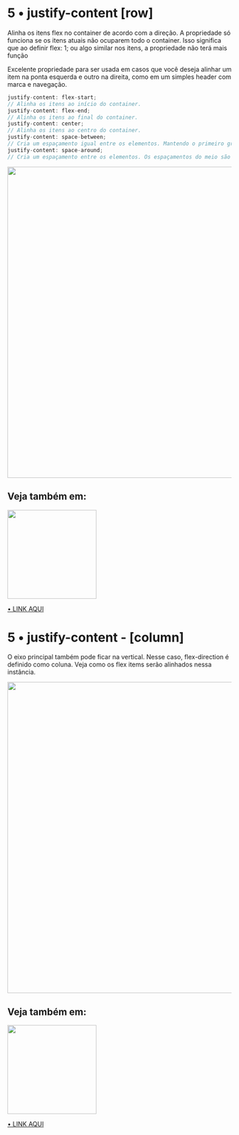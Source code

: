 # 5 • justify-content [row]

Alinha os itens flex no container de acordo com a direção. A propriedade só funciona se os itens atuais não ocuparem todo o container. Isso significa que ao definir flex: 1; ou algo similar nos itens, a propriedade não terá mais função

Excelente propriedade para ser usada em casos que você deseja alinhar um item na ponta esquerda e outro na direita, como em um simples header com marca e navegação.

```js
justify-content: flex-start;
// Alinha os itens ao início do container.
justify-content: flex-end;
// Alinha os itens ao final do container.
justify-content: center;
// Alinha os itens ao centro do container.
justify-content: space-between;
// Cria um espaçamento igual entre os elementos. Mantendo o primeiro grudado no início e o último no final.
justify-content: space-around;
// Cria um espaçamento entre os elementos. Os espaçamentos do meio são duas vezes maiores que o inicial e final.
```

<img width="700px" src="https://user-images.githubusercontent.com/57417305/81176516-a0381200-8f7b-11ea-8181-b9893ae69d9f.png" />

## Veja também em:
<img width="200px" src="https://user-images.githubusercontent.com/57417305/80937857-23573d80-8dad-11ea-8473-123454e87187.png"/>

[• LINK AQUI](https://codepen.io/Gohara/pen/bGVLeEz)

# 5 • justify-content - [column]

O eixo principal também pode ficar na vertical. Nesse caso, flex-direction é definido como coluna. Veja como os flex items serão alinhados nessa instância.

<img width="700px" src="https://user-images.githubusercontent.com/57417305/81215092-2e79bb80-8faf-11ea-811a-495d01734d19.png" />

## Veja também em:
<img width="200px" src="https://user-images.githubusercontent.com/57417305/80937857-23573d80-8dad-11ea-8473-123454e87187.png"/>

[• LINK AQUI](https://codepen.io/Gohara/pen/ZEbrOdK)

